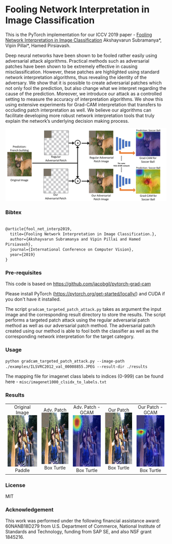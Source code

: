 # Fooling Network Interpretation in Image Classification
This is the PyTorch implementation for our ICCV 2019 paper - [Fooling Network Interpretation in Image Classification][1]
Akshayvarun Subramanya*, Vipin Pillai*, Hamed Pirsiavash.

Deep neural networks have been shown to be fooled rather easily using adversarial attack algorithms. Practical methods such as adversarial patches have been shown to be extremely effective in causing misclassification. However, these patches are highlighted using standard network interpretation algorithms, thus revealing the identity of the adversary. We show that it is possible to create adversarial patches which not only fool the prediction, but also change what we interpret regarding the cause of the prediction. Moreover, we introduce our attack as a controlled setting to measure the accuracy of interpretation algorithms. We show this using extensive experiments for Grad-CAM interpretation that transfers to occluding patch interpretation as well. We believe our algorithms can facilitate developing more robust network interpretation tools that truly explain the network’s underlying decision making process.


![alt text][teaser]


### Bibtex
```

@article{fool_net_interp2019,
  title={Fooling Network Interpretation in Image Classification.},
  author={Akshayvarun Subramanya and Vipin Pillai and Hamed Pirsiavash},
  journal={International Conference on Computer Vision},
  year={2019}
}
```

### Pre-requisites

This code is based on https://github.com/jacobgil/pytorch-grad-cam

Please install PyTorch (https://pytorch.org/get-started/locally/) and CUDA if you don't have it installed.

The script `gradcam_targeted_patch_attack.py` takes as argument the input image and the corresponding result directory to store the results. The script performs a targeted patch attack using the regular adversarial patch method as well as our adversarial patch method. The adversarial patch created using our method is able to fool both the classifier as well as the corresponding network interpretation for the target category.


### Usage
`python gradcam_targeted_patch_attack.py --image-path ./examples/ILSVRC2012_val_00008855.JPEG --result-dir ./results`

The mapping file for imagenet class labels to indices (0-999) can be found here - `misc/imagenet1000_clsidx_to_labels.txt` 

### Results

<table>
    <tr>
        <td align="center">
          Original Image
          <br/>
            <img src="https://github.com/UMBCvision/fooling_network_interpretation/blob/master/examples/ILSVRC2012_val_00008855.JPEG" width="160" height="160"/>
          <br/>
          Paddle
        </td>
        <td align="center">
          Adv. Patch
          <br/>
          <img src="https://github.com/UMBCvision/fooling_network_interpretation/blob/master/results/ILSVRC2012_val_00008855_reg_adv_patch_image.png" width="160" height="160"/>
          <br/>
          Box Turtle
        </td>
      <td align="center">
        Adv. Patch - GCAM
          <br/>
          <img src="https://github.com/UMBCvision/fooling_network_interpretation/blob/master/results/ILSVRC2012_val_00008855_reg_adv_patch_gcam.JPEG" width="160" height="160"/>
        <br/>
          Box Turtle
        </td>
      <td align="center">
        Our Patch
          <br/>
          <img src="https://github.com/UMBCvision/fooling_network_interpretation/blob/master/results/ILSVRC2012_val_00008855_our_adv_patch_image.png" width="160" height="160"/>
        <br/>
          Box Turtle
        </td>
      <td align="center">
        Our Patch - GCAM
          <br/>
          <img src="https://github.com/UMBCvision/fooling_network_interpretation/blob/master/results/ILSVRC2012_val_00008855_our_adv_patch_gcam.JPEG" width="160" height="160"/>
        <br/>
          Box Turtle
        </td>
    </tr>
</table>

### License
MIT

### Acknowledgement
This work was performed under the following financial assistance award: 60NANB18D279 from U.S. Department of Commerce, National Institute of Standards and Technology, funding from SAP SE, and also NSF grant 1845216.

[1]: https://arxiv.org/pdf/1812.02843.pdf
[teaser]: https://github.com/UMBCvision/fooling_network_interpretation/blob/master/misc/teaser.jpg
